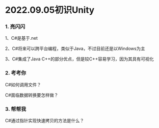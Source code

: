 # 2022.09.05初识Unity
### 1. 亮闪闪

1、C#是基于.net

2、C#将来可以跨平台编程，类似于Java，不过目前还是以Windows为主

3、C#集成了Java C++的部分优点，但是较C++容易学习，因为其具有可视化

### 2. 考考你

C#如何调用文件？

C#面临数据转换要怎样做？

### 3. 帮帮我

C#通过指针实现快速拷贝的方法是什么？
